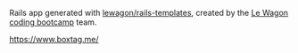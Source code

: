 Rails app generated with [lewagon/rails-templates](https://github.com/lewagon/rails-templates), created by the [Le Wagon coding bootcamp](https://www.lewagon.com) team.

https://www.boxtag.me/
